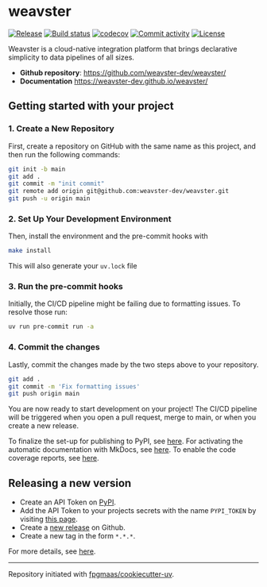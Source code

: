 # weavster

[![Release](https://img.shields.io/github/v/release/weavster-dev/weavster)](https://img.shields.io/github/v/release/weavster-dev/weavster)
[![Build status](https://img.shields.io/github/actions/workflow/status/weavster-dev/weavster/main.yml?branch=main)](https://github.com/weavster-dev/weavster/actions/workflows/main.yml?query=branch%3Amain)
[![codecov](https://codecov.io/gh/weavster-dev/weavster/branch/main/graph/badge.svg)](https://codecov.io/gh/weavster-dev/weavster)
[![Commit activity](https://img.shields.io/github/commit-activity/m/weavster-dev/weavster)](https://img.shields.io/github/commit-activity/m/weavster-dev/weavster)
[![License](https://img.shields.io/github/license/weavster-dev/weavster)](https://img.shields.io/github/license/weavster-dev/weavster)

Weavster is a cloud-native integration platform that brings declarative simplicity to data pipelines of all sizes.

- **Github repository**: <https://github.com/weavster-dev/weavster/>
- **Documentation** <https://weavster-dev.github.io/weavster/>

## Getting started with your project

### 1. Create a New Repository

First, create a repository on GitHub with the same name as this project, and then run the following commands:

```bash
git init -b main
git add .
git commit -m "init commit"
git remote add origin git@github.com:weavster-dev/weavster.git
git push -u origin main
```

### 2. Set Up Your Development Environment

Then, install the environment and the pre-commit hooks with

```bash
make install
```

This will also generate your `uv.lock` file

### 3. Run the pre-commit hooks

Initially, the CI/CD pipeline might be failing due to formatting issues. To resolve those run:

```bash
uv run pre-commit run -a
```

### 4. Commit the changes

Lastly, commit the changes made by the two steps above to your repository.

```bash
git add .
git commit -m 'Fix formatting issues'
git push origin main
```

You are now ready to start development on your project!
The CI/CD pipeline will be triggered when you open a pull request, merge to main, or when you create a new release.

To finalize the set-up for publishing to PyPI, see [here](https://fpgmaas.github.io/cookiecutter-uv/features/publishing/#set-up-for-pypi).
For activating the automatic documentation with MkDocs, see [here](https://fpgmaas.github.io/cookiecutter-uv/features/mkdocs/#enabling-the-documentation-on-github).
To enable the code coverage reports, see [here](https://fpgmaas.github.io/cookiecutter-uv/features/codecov/).

## Releasing a new version

- Create an API Token on [PyPI](https://pypi.org/).
- Add the API Token to your projects secrets with the name `PYPI_TOKEN` by visiting [this page](https://github.com/weavster-dev/weavster/settings/secrets/actions/new).
- Create a [new release](https://github.com/weavster-dev/weavster/releases/new) on Github.
- Create a new tag in the form `*.*.*`.

For more details, see [here](https://fpgmaas.github.io/cookiecutter-uv/features/cicd/#how-to-trigger-a-release).

---

Repository initiated with [fpgmaas/cookiecutter-uv](https://github.com/fpgmaas/cookiecutter-uv).
